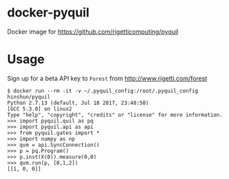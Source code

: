 # docker-pyquil

Docker image for https://github.com/rigetticomputing/pyquil

# Usage

Sign up for a beta API key to `Forest` from http://www.rigetti.com/forest

```
$ docker run --rm -it -v ~/.pyquil_config:/root/.pyquil_config hinshun/pyquil
Python 2.7.13 (default, Jul 18 2017, 23:48:50)
[GCC 5.3.0] on linux2
Type "help", "copyright", "credits" or "license" for more information.
>>> import pyquil.quil as pq
>>> import pyquil.api as api
>>> from pyquil.gates import *
>>> import numpy as np
>>> qvm = api.SyncConnection()
>>> p = pq.Program()
>>> p.inst(X(0)).measure(0,0)
>>> qvm.run(p, [0,1,2])
[[1, 0, 0]] 
```
